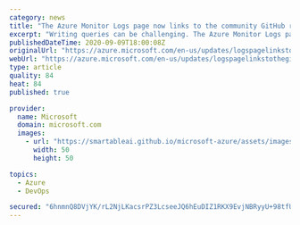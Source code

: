 ```yaml
---
category: news
title: "The Azure Monitor Logs page now links to the community GitHub repo"
excerpt: "Writing queries can be challenging. The Azure Monitor Logs page now links to hundreds of community-shared examples, so you don't need to start from scratch."
publishedDateTime: 2020-09-09T18:00:08Z
originalUrl: "https://azure.microsoft.com/en-us/updates/logspagelinkstothegitrepo/"
webUrl: "https://azure.microsoft.com/en-us/updates/logspagelinkstothegitrepo/"
type: article
quality: 84
heat: 84
published: true

provider:
  name: Microsoft
  domain: microsoft.com
  images:
    - url: "https://smartableai.github.io/microsoft-azure/assets/images/organizations/microsoft.com-50x50.jpg"
      width: 50
      height: 50

topics:
  - Azure
  - DevOps

secured: "6hnmnQ8DVjYK/rL2NjLKacsrPZ3LcseeJQ6hEuDIZ1RKX9EvjNBRyyU+98tfURineW7IMbA/aFd/H7FVqjedOrt/WyWhUl2UEyIXrRLByAeUtL7SYKnNGnd+tgn9azUNPrREDO9lhUvA/h87MDJavyE/azwjDI/nzFVZsvSpkXuN75lkXgFW27/nbpLWid3kROrXumWgrIeD0tdyl+cnge/bLLZZqms56r/rMnIZXC5W06Hr9E6bnLr7gL4D3MrstLIzwbaeZC3xRn2VojS+GCLOGaZL4royp1weRTT+u9XT1pxCmodc1vCZaOExGzorXAsvuuK5acgjDDV+aAVszz5rApQG9DZq+YgGUqJqaro=;4vyP9U8d/QWhLm7c5PFS/Q=="
---
```


